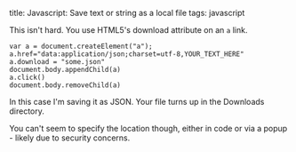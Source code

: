 title: Javascript: Save text or string as a local file
tags: javascript

This isn't hard. You use HTML5's download attribute on an `a` link.

```
var a = document.createElement("a");
a.href="data:application/json;charset=utf-8,YOUR_TEXT_HERE"
a.download = "some.json"
document.body.appendChild(a)
a.click()
document.body.removeChild(a)
```

In this case I'm saving it as JSON. Your file turns up in the Downloads directory.

You can't seem to specify the location though, either in code or via a popup - likely due to security concerns.

